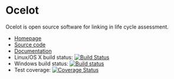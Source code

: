 # Ocelot

Ocelot is open source software for linking in life cycle assessment.

* [Homepage](https://ocelot.space)
* [Source code](https://github.com/OcelotProject/Ocelot)
* [Documentation](https://docs.ocelot.space/)
* Linux/OS X build status: [![Build Status](https://travis-ci.org/OcelotProject/Ocelot.svg?branch=master)](https://travis-ci.org/OcelotProject/Ocelot)
* Windows build status: [![Build status](https://ci.appveyor.com/api/projects/status/ahjg5spf83lsu2vn/branch/master?svg=true)](https://ci.appveyor.com/project/cmutel/ocelot/branch/master)
* Test coverage: [![Coverage Status](https://coveralls.io/repos/github/OcelotProject/Ocelot/badge.svg?branch=master)](https://coveralls.io/github/OcelotProject/Ocelot?branch=master)
